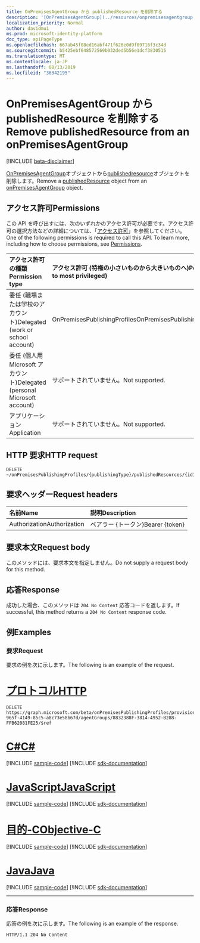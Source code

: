 ```yaml
---
title: OnPremisesAgentGroup から publishedResource を削除する
description: '[OnPremisesAgentGroup](../resources/onpremisesagentgroup.md)オブジェクトから[publishedresource](../resources/publishedresource.md)オブジェクトを削除します。'
localization_priority: Normal
author: davidmu1
ms.prod: microsoft-identity-platform
doc_type: apiPageType
ms.openlocfilehash: 667ab45f08ed16abf471f626e0d9f09716f3c34d
ms.sourcegitcommit: b5425ebf648572569b032ded5b56e1dcf3830515
ms.translationtype: MT
ms.contentlocale: ja-JP
ms.lasthandoff: 08/13/2019
ms.locfileid: "36342195"
---
```

# <a name="remove-publishedresource-from-an-onpremisesagentgroup"></a><span data-ttu-id="eac0b-103">OnPremisesAgentGroup から publishedResource を削除する</span><span class="sxs-lookup"><span data-stu-id="eac0b-103">Remove publishedResource from an onPremisesAgentGroup</span></span>

[!INCLUDE [beta-disclaimer](../../includes/beta-disclaimer.md)]

<span data-ttu-id="eac0b-104">[OnPremisesAgentGroup](../resources/onpremisesagentgroup.md)オブジェクトから[publishedresource](../resources/publishedresource.md)オブジェクトを削除します。</span><span class="sxs-lookup"><span data-stu-id="eac0b-104">Remove a [publishedResource](../resources/publishedresource.md) object from an [onPremisesAgentGroup](../resources/onpremisesagentgroup.md) object.</span></span>

## <a name="permissions"></a><span data-ttu-id="eac0b-105">アクセス許可</span><span class="sxs-lookup"><span data-stu-id="eac0b-105">Permissions</span></span>

<span data-ttu-id="eac0b-p101">この API を呼び出すには、次のいずれかのアクセス許可が必要です。アクセス許可の選択方法などの詳細については、「[アクセス許可](/graph/permissions-reference)」を参照してください。</span><span class="sxs-lookup"><span data-stu-id="eac0b-p101">One of the following permissions is required to call this API. To learn more, including how to choose permissions, see [Permissions](/graph/permissions-reference).</span></span>

| <span data-ttu-id="eac0b-108">アクセス許可の種類</span><span class="sxs-lookup"><span data-stu-id="eac0b-108">Permission type</span></span>                        | <span data-ttu-id="eac0b-109">アクセス許可 (特権の小さいものから大きいものへ)</span><span class="sxs-lookup"><span data-stu-id="eac0b-109">Permissions (from least to most privileged)</span></span> |
|:--------------------------------------|:---------------------------------------------------------|
| <span data-ttu-id="eac0b-110">委任 (職場または学校のアカウント)</span><span class="sxs-lookup"><span data-stu-id="eac0b-110">Delegated (work or school account)</span></span>     | <span data-ttu-id="eac0b-111">OnPremisesPublishingProfiles</span><span class="sxs-lookup"><span data-stu-id="eac0b-111">OnPremisesPublishingProfiles.ReadWrite.All</span></span> |
| <span data-ttu-id="eac0b-112">委任 (個人用 Microsoft アカウント)</span><span class="sxs-lookup"><span data-stu-id="eac0b-112">Delegated (personal Microsoft account)</span></span> | <span data-ttu-id="eac0b-113">サポートされていません。</span><span class="sxs-lookup"><span data-stu-id="eac0b-113">Not supported.</span></span> |
| <span data-ttu-id="eac0b-114">アプリケーション</span><span class="sxs-lookup"><span data-stu-id="eac0b-114">Application</span></span>                            | <span data-ttu-id="eac0b-115">サポートされていません。</span><span class="sxs-lookup"><span data-stu-id="eac0b-115">Not supported.</span></span> |

## <a name="http-request"></a><span data-ttu-id="eac0b-116">HTTP 要求</span><span class="sxs-lookup"><span data-stu-id="eac0b-116">HTTP request</span></span>

<!-- { "blockType": "ignored" } -->

```http
DELETE ~/onPremisesPublishingProfiles/{publishingType}/publishedResources/{id1}/agentGroups{id2}/$ref
```

## <a name="request-headers"></a><span data-ttu-id="eac0b-117">要求ヘッダー</span><span class="sxs-lookup"><span data-stu-id="eac0b-117">Request headers</span></span>

| <span data-ttu-id="eac0b-118">名前</span><span class="sxs-lookup"><span data-stu-id="eac0b-118">Name</span></span>          | <span data-ttu-id="eac0b-119">説明</span><span class="sxs-lookup"><span data-stu-id="eac0b-119">Description</span></span>   |
|:--------------|:--------------|
| <span data-ttu-id="eac0b-120">Authorization</span><span class="sxs-lookup"><span data-stu-id="eac0b-120">Authorization</span></span> | <span data-ttu-id="eac0b-121">ベアラー {トークン}</span><span class="sxs-lookup"><span data-stu-id="eac0b-121">Bearer {token}</span></span> |

## <a name="request-body"></a><span data-ttu-id="eac0b-122">要求本文</span><span class="sxs-lookup"><span data-stu-id="eac0b-122">Request body</span></span>

<span data-ttu-id="eac0b-123">このメソッドには、要求本文を指定しません。</span><span class="sxs-lookup"><span data-stu-id="eac0b-123">Do not supply a request body for this method.</span></span>

## <a name="response"></a><span data-ttu-id="eac0b-124">応答</span><span class="sxs-lookup"><span data-stu-id="eac0b-124">Response</span></span>

<span data-ttu-id="eac0b-125">成功した場合、このメソッドは `204 No Content` 応答コードを返します。</span><span class="sxs-lookup"><span data-stu-id="eac0b-125">If successful, this method returns a `204 No Content` response code.</span></span>

## <a name="examples"></a><span data-ttu-id="eac0b-126">例</span><span class="sxs-lookup"><span data-stu-id="eac0b-126">Examples</span></span>

### <a name="request"></a><span data-ttu-id="eac0b-127">要求</span><span class="sxs-lookup"><span data-stu-id="eac0b-127">Request</span></span>

<span data-ttu-id="eac0b-128">要求の例を次に示します。</span><span class="sxs-lookup"><span data-stu-id="eac0b-128">The following is an example of the request.</span></span>

# <a name="httptabhttp"></a>[<span data-ttu-id="eac0b-129">プロトコル</span><span class="sxs-lookup"><span data-stu-id="eac0b-129">HTTP</span></span>](#tab/http)
<!-- {
  "blockType": "request",
  "name": "create_onpremisesagentgroup_from_publishedresource"
}-->

```http
DELETE https://graph.microsoft.com/beta/onPremisesPublishingProfiles/provisioning/publishedResources/1234b780-965f-4149-85c5-a8c73e58b67d/agentGroups/8832388F-3814-4952-B288-FFB62081FE25/$ref
```
# <a name="ctabcsharp"></a>[<span data-ttu-id="eac0b-130">C#</span><span class="sxs-lookup"><span data-stu-id="eac0b-130">C#</span></span>](#tab/csharp)
[!INCLUDE [sample-code](../includes/snippets/csharp/create-onpremisesagentgroup-from-publishedresource-csharp-snippets.md)]
[!INCLUDE [sdk-documentation](../includes/snippets/snippets-sdk-documentation-link.md)]

# <a name="javascripttabjavascript"></a>[<span data-ttu-id="eac0b-131">JavaScript</span><span class="sxs-lookup"><span data-stu-id="eac0b-131">JavaScript</span></span>](#tab/javascript)
[!INCLUDE [sample-code](../includes/snippets/javascript/create-onpremisesagentgroup-from-publishedresource-javascript-snippets.md)]
[!INCLUDE [sdk-documentation](../includes/snippets/snippets-sdk-documentation-link.md)]

# <a name="objective-ctabobjc"></a>[<span data-ttu-id="eac0b-132">目的-C</span><span class="sxs-lookup"><span data-stu-id="eac0b-132">Objective-C</span></span>](#tab/objc)
[!INCLUDE [sample-code](../includes/snippets/objc/create-onpremisesagentgroup-from-publishedresource-objc-snippets.md)]
[!INCLUDE [sdk-documentation](../includes/snippets/snippets-sdk-documentation-link.md)]

# <a name="javatabjava"></a>[<span data-ttu-id="eac0b-133">Java</span><span class="sxs-lookup"><span data-stu-id="eac0b-133">Java</span></span>](#tab/java)
[!INCLUDE [sample-code](../includes/snippets/java/create-onpremisesagentgroup-from-publishedresource-java-snippets.md)]
[!INCLUDE [sdk-documentation](../includes/snippets/snippets-sdk-documentation-link.md)]

---


### <a name="response"></a><span data-ttu-id="eac0b-134">応答</span><span class="sxs-lookup"><span data-stu-id="eac0b-134">Response</span></span>

<span data-ttu-id="eac0b-135">応答の例を次に示します。</span><span class="sxs-lookup"><span data-stu-id="eac0b-135">The following is an example of the response.</span></span>

<!-- {
  "blockType": "response",
  "truncated": true,
  "@odata.type": "microsoft.graph.onPremisesAgentGroup"
} -->

```http
HTTP/1.1 204 No Content
```

<!-- uuid: 16cd6b66-4b1a-43a1-adaf-3a886856ed98
2019-02-04 14:57:30 UTC -->
<!-- {
  "type": "#page.annotation",
  "description": "Delete publishedResource",
  "keywords": "",
  "section": "documentation",
  "tocPath": ""
}-->
